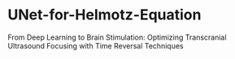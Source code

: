 # UNet-for-Helmotz-Equation

From Deep Learning to Brain Stimulation: Optimizing Transcranial Ultrasound Focusing with Time Reversal Techniques
